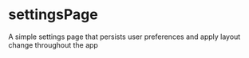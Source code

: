 # settingsPage
A simple settings page that persists user preferences and apply layout change throughout the app

